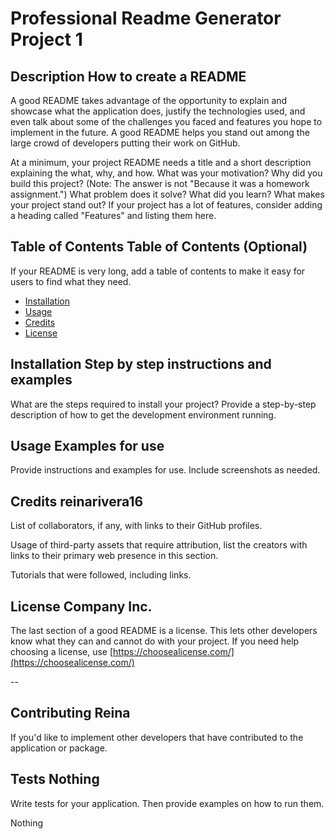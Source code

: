 
  # Professional Readme Generator Project 1
  
  ## Description How to create a README 
  
   A good README takes advantage of the opportunity to explain and showcase what the application does, justify the technologies used, and even talk about some of the challenges you faced and features you hope to implement in the future. A good README helps you stand out among the large crowd of developers putting their work on GitHub.
  
  At a minimum, your project README needs a title and a short description explaining the what, why, and how. What was your motivation? Why did you build this project? (Note: The answer is not "Because it was a homework assignment.") What problem does it solve? What did you learn? What makes your project stand out? If your project has a lot of features, consider adding a heading called "Features" and listing them here.
  
  
  ## Table of Contents Table of Contents (Optional)
  
  If your README is very long, add a table of contents to make it easy for users to find what they need.
  
  * [Installation](#installation)
  * [Usage](#usage)
  * [Credits](#credits)
  * [License](#license)
  
  
  ## Installation Step by step instructions and examples
  
  What are the steps required to install your project? Provide a step-by-step description of how to get the development environment running.
  
  
  ## Usage Examples for use 
  
  Provide instructions and examples for use. Include screenshots as needed. 
  
  
  ## Credits reinarivera16
  
  List of collaborators, if any, with links to their GitHub profiles.
  
  Usage of third-party assets that require attribution, list the creators with links to their primary web presence in this section.
  
  Tutorials that were followed, including links.
  
  
  
  ## License Company Inc.
  
  The last section of a good README is a license. This lets other developers know what they can and cannot do with your project. If you need help choosing a license, use [https://choosealicense.com/](https://choosealicense.com/)
  
  --
  
  ## Contributing Reina
  
  If you'd like to implement other developers that have contributed to the application or package. 
  
  ## Tests Nothing
  
  Write tests for your application. Then provide examples on how to run them.
  
  Nothing
  
  
  